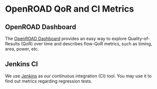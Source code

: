 # OpenROAD QoR and CI Metrics

## OpenROAD Dashboard 

The [OpenROAD Dashboard](QoRDashboard.md) provides an easy way to explore 
Quality-of-Results (QoR) over time and describes flow-QoR metrics, such as timing, area, power, etc. 

## Jenkins CI

We use [Jenkins](Jenkins.md) as our continuous integration (CI) tool.
You may use it to find out metrics regarding regression tests. 
